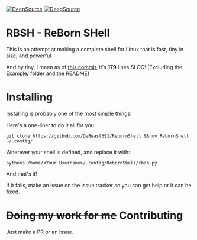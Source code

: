 [![DeepSource](https://deepsource.io/gh/DeBeast591/RebornShell.svg/?label=active+issues&show_trend=true)](https://deepsource.io/gh/DeBeast591/RebornShell/?ref=repository-badge)
[![DeepSource](https://deepsource.io/gh/DeBeast591/RebornShell.svg/?label=resolved+issues&show_trend=true)](https://deepsource.io/gh/DeBeast591/RebornShell/?ref=repository-badge)

# RBSH - ReBorn SHell
This is an attempt at making a complete shell for Linux that is fast, tiny in size, and powerful

And by tiny, I mean as of [this commit](https://github.com/DeBeast591/RebornShell/commit/87af93d6e0babaaaa33d17176003de0676defea2), it's **179** lines SLOC! (Excluding the Example/ folder and the README)

# Installing
Installing is probably one of the most simple things!

Here's a one-liner to do it all for you:

```SH
git clone https://github.com/DeBeast591/RebornShell && mv RebornShell ~/.config/
```

Wherever your shell is defined, and replace it with:
```SH
python3 /home/<Your Username>/.config/RebornShell/rbsh.py
```

And that's it!

If it fails, make an issue on the issue tracker so you can get help or it can be fixed.

# ~~Doing my work for me~~ Contributing
Just make a PR or an issue.
